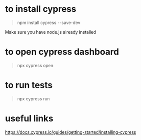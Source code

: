 # to install cypress
> npm install cypress --save-dev

Make sure you have node.js already installed

# to open cypress dashboard
> npx cypress open

# to run tests
> npx cypress run

# useful links
https://docs.cypress.io/guides/getting-started/installing-cypress 
